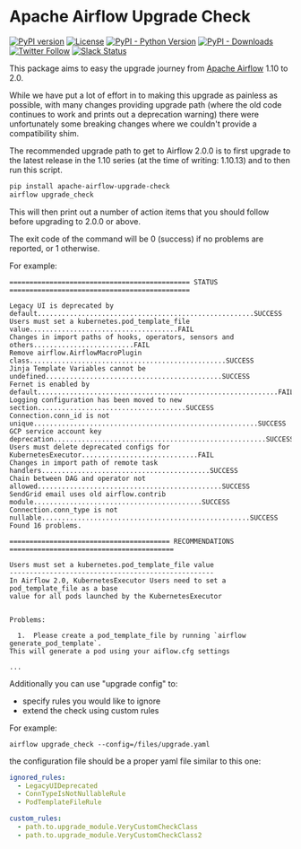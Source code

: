 <!--
 Licensed to the Apache Software Foundation (ASF) under one
 or more contributor license agreements.  See the NOTICE file
 distributed with this work for additional information
 regarding copyright ownership.  The ASF licenses this file
 to you under the Apache License, Version 2.0 (the
 "License"); you may not use this file except in compliance
 with the License.  You may obtain a copy of the License at

   http://www.apache.org/licenses/LICENSE-2.0

 Unless required by applicable law or agreed to in writing,
 software distributed under the License is distributed on an
 "AS IS" BASIS, WITHOUT WARRANTIES OR CONDITIONS OF ANY
 KIND, either express or implied.  See the License for the
 specific language governing permissions and limitations
 under the License.
-->

# Apache Airflow Upgrade Check

[![PyPI version](https://badge.fury.io/py/apache-airflow-upgrade-check.svg)](https://badge.fury.io/py/apache-airflow-upgrade-check)
[![License](http://img.shields.io/:license-Apache%202-blue.svg)](http://www.apache.org/licenses/LICENSE-2.0.txt)
[![PyPI - Python Version](https://img.shields.io/pypi/pyversions/apache-airflow-upgrade-check.svg)](https://pypi.org/project/apache-airflow-upgrade-check/)
[![PyPI - Downloads](https://img.shields.io/pypi/dm/apache-airflow-upgrade-check)](https://pypi.org/project/apache-airflow-upgrade-check/)
[![Twitter Follow](https://img.shields.io/twitter/follow/ApacheAirflow.svg?style=social&label=Follow)](https://twitter.com/ApacheAirflow)
[![Slack Status](https://img.shields.io/badge/slack-join_chat-white.svg?logo=slack&style=social)](https://s.apache.org/airflow-slack)

This package aims to easy the upgrade journey from [Apache Airflow](https://airflow.apache.org/) 1.10 to 2.0.

While we have put a lot of effort in to making this upgrade as painless as possible, with many changes
providing upgrade path (where the old code continues to work and prints out a deprecation warning) there were
unfortunately some breaking changes where we couldn't provide a compatibility shim.

The recommended upgrade path to get to Airflow 2.0.0 is to first upgrade to the latest release in the 1.10
series (at the time of writing: 1.10.13) and to then run this script.

```bash
pip install apache-airflow-upgrade-check
airflow upgrade_check
```

This will then print out a number of action items that you should follow before upgrading to 2.0.0 or above.

The exit code of the command will be 0 (success) if no problems are reported, or 1 otherwise.

For example:

```
============================================= STATUS =============================================

Legacy UI is deprecated by default......................................................SUCCESS
Users must set a kubernetes.pod_template_file value.....................................FAIL
Changes in import paths of hooks, operators, sensors and others.........................FAIL
Remove airflow.AirflowMacroPlugin class.................................................SUCCESS
Jinja Template Variables cannot be undefined............................................SUCCESS
Fernet is enabled by default............................................................FAIL
Logging configuration has been moved to new section.....................................SUCCESS
Connection.conn_id is not unique........................................................SUCCESS
GCP service account key deprecation.....................................................SUCCESS
Users must delete deprecated configs for KubernetesExecutor.............................FAIL
Changes in import path of remote task handlers..........................................SUCCESS
Chain between DAG and operator not allowed..............................................SUCCESS
SendGrid email uses old airflow.contrib module..........................................SUCCESS
Connection.conn_type is not nullable....................................................SUCCESS
Found 16 problems.

======================================== RECOMMENDATIONS =========================================

Users must set a kubernetes.pod_template_file value
---------------------------------------------------
In Airflow 2.0, KubernetesExecutor Users need to set a pod_template_file as a base
value for all pods launched by the KubernetesExecutor


Problems:

  1.  Please create a pod_template_file by running `airflow generate_pod_template`.
This will generate a pod using your aiflow.cfg settings

...
```

Additionally you can use "upgrade config" to:
- specify rules you would like to ignore
- extend the check using custom rules

For example:
```
airflow upgrade_check --config=/files/upgrade.yaml
```
the configuration file should be a proper yaml file similar to this one:
```yaml
ignored_rules:
  - LegacyUIDeprecated
  - ConnTypeIsNotNullableRule
  - PodTemplateFileRule

custom_rules:
  - path.to.upgrade_module.VeryCustomCheckClass
  - path.to.upgrade_module.VeryCustomCheckClass2
```
